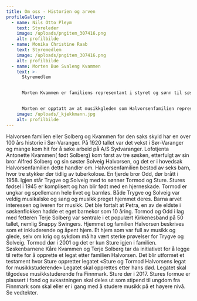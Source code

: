 ```yaml
---
title: Om oss - Historien og arven
profileGallery:
  - name: Nils Otto Pleym
    text: Styreleder
    image: /uploads/pngitem_307416.png
    alt: profilbilde
  - name: Monika Christine Raab
    text: Styremedlem
    image: /uploads/pngitem_307416.png
    alt: profilbilde
  - name: Morten Bue Svaleng Kvammen
    text: >-
      Styremedlem


      Morten Kvammen er familiens representant i styret og sønn til søskenbarn av Sture og Tormod.


      Morten er opptatt av at musikkgleden som Halvorsenfamilien representerte skal leve videre.
    image: /uploads/_kjekkmann.jpg
    alt: profilbilde
---
```

Halvorsen familien eller Solberg og Kvammen for den saks skyld har en over 100 års historie i Sør-Varanger. På 1920 tallet var det vekst i Sør-Varanger og mange kom hit for å søke arbeid på A/S Sydvaranger.
Lofotjenta Antonette Kvammen( født Solberg) kom først av tre søsken, etterfulgt av sin bror Alfred Solberg og sin søster Solveig Halvorsen, og det er i hovedsak Halvorsenfamilien dette handler om. Halvorsenfamilien bestod av seks barn, hvor tre stykker dør tidlig av tuberkolose. En fjerde bror Odd, dør brått i 1958. Igjen står Trygve og Solveig med to sønner Tormod og Sture. Stures fødsel i 1945 er komplisert og han blir født med en hjerneskade. Tormod er ungkar og spellemann hele livet og barnløs.
Både Trygve og Solveig var veldig musikalske og sang og musikk preget hjemmet deres. Barna arvet interessen og iveren for musikk. Det ble fortalt at Petra, en av de eldste i søskenflokken hadde et eget barnekor som 10 åring. Tormod og Odd i lag med fetteren Terje Solberg var sentrale i et populært Kirkenesband på 50 tallet, nemlig Snappy Swingers.
Hjemmet og familien Halvorsen beskrives som et inkluderende og åpent hjem. Et hjem som var full av musikk og glede, selv om krig og sykdom må ha vært sterke prøvelser for Trygve og Solveig.
Tormod dør i 2001 og det er kun Sture igjen i familien. Søskenbarnene Kåre Kvammen og Terje Solberg tar da initiativet for å legge til rette for å opprette et legat etter familien Halvorsen. Det blir utformet et testament hvor Sture oppretter legatet «Sture og Tormod Halvorsens legat for musikkstuderende» Legatet skal opprettes etter hans død. Legatet skal tilgodese musikkstuderende fra Finnmark. Sture dør i 2017. Stures formue er plassert i fond og avkastningen skal deles ut som stipend til ungdom fra Finnmark som skal eller er i gang med å studere musikk på et høyere nivå. Se vedtekter.